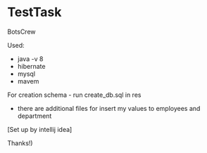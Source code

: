# TestTask
BotsCrew

Used:
 - java -v 8
 - hibernate
 - mysql
 - mavem
 
For creation schema - run create_db.sql in res
 - there are additional files for insert my values to employees and department
 
[Set up by intellij idea]

Thanks!)


